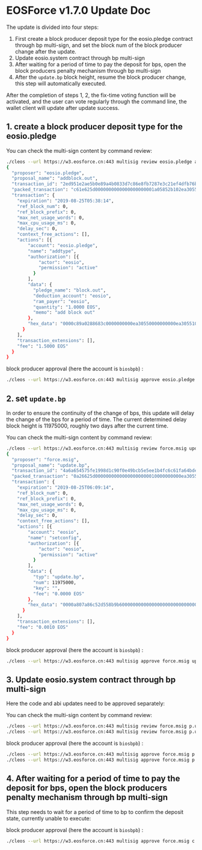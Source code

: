 # EOSForce v1.7.0 Update Doc

The update is divided into four steps:

1. First create a block producer deposit type for the eosio.pledge contract through bp multi-sign, and set the block num of the block producer change after the update.
2. Update eosio.system contract through bp multi-sign
3. After waiting for a period of time to pay the deposit for bps, open the block producers penalty mechanism through bp multi-sign
4. After the `update.bp` block height, resume the block producer change, this step will automatically executed.

After the completion of steps 1, 2, the fix-time voting function will be activated, and the user can vote regularly through the command line, the wallet client will update after update success.

## 1. create a block producer deposit type for the eosio.pledge

You can check the multi-sign content by command review:

```bash
./cleos --url https://w3.eosforce.cn:443 multisig review eosio.pledge addblock.out
{
  "proposer": "eosio.pledge",
  "proposal_name": "addblock.out",
  "transaction_id": "2ed951e2ae5b0e89a4b0833d7c86e8fb7287e3c21ef4dfb76b9d9019bfe701f2",
  "packed_transaction": "c61e625d0000000000000000000001a05852b102ea305500000040559f5332010000000000ea305500000000a8ed3232360000c89a0288683c0000000000ea30550000000000ea3055102700000000000004454f53000000000d61646420626c6f636b206f757400983a00000000000004454f5300000000",
  "transaction": {
    "expiration": "2019-08-25T05:38:14",
    "ref_block_num": 0,
    "ref_block_prefix": 0,
    "max_net_usage_words": 0,
    "max_cpu_usage_ms": 0,
    "delay_sec": 0,
    "context_free_actions": [],
    "actions": [{
        "account": "eosio.pledge",
        "name": "addtype",
        "authorization": [{
            "actor": "eosio",
            "permission": "active"
          }
        ],
        "data": {
          "pledge_name": "block.out",
          "deduction_account": "eosio",
          "ram_payer": "eosio",
          "quantity": "1.0000 EOS",
          "memo": "add block out"
        },
        "hex_data": "0000c89a0288683c0000000000ea30550000000000ea3055102700000000000004454f53000000000d61646420626c6f636b206f7574"
      }
    ],
    "transaction_extensions": [],
    "fee": "1.5000 EOS"
  }
}
```

block producer approval (here the account is `biosbpb`) :

```bash
./cleos --url https://w3.eosforce.cn:443 multisig approve eosio.pledge addblock.out '{"actor":"biosbpb","permission":"active"}' -p biosbpb@active
```

## 2. set `update.bp`

In order to ensure the continuity of the change of bps, this update will delay the change of the bps for a period of time.
The current determined delay block height is 11975000, roughly two days after the current time.

You can check the multi-sign content by command review:

```bash
./cleos --url https://w3.eosforce.cn:443 multisig review force.msig update.bp
{
  "proposer": "force.msig",
  "proposal_name": "update.bp",
  "transaction_id": "4a6a654575fe1998d1c90f0e49bcb5e5ee1b4fc6c61fa64bde57a8d81bb72755",
  "packed_transaction": "0a26625d00000000000000000000010000000000ea30550000606e4d8ab2c2010000000000ea305500000000a8ed3232280000a807a86c52d558b9b600000000000000000000000000000000000000000004454f5300000000000a0000000000000004454f5300000000",
  "transaction": {
    "expiration": "2019-08-25T06:09:14",
    "ref_block_num": 0,
    "ref_block_prefix": 0,
    "max_net_usage_words": 0,
    "max_cpu_usage_ms": 0,
    "delay_sec": 0,
    "context_free_actions": [],
    "actions": [{
        "account": "eosio",
        "name": "setconfig",
        "authorization": [{
            "actor": "eosio",
            "permission": "active"
          }
        ],
        "data": {
          "typ": "update.bp",
          "num": 11975000,
          "key": "",
          "fee": "0.0000 EOS"
        },
        "hex_data": "0000a807a86c52d558b9b600000000000000000000000000000000000000000004454f5300000000"
      }
    ],
    "transaction_extensions": [],
    "fee": "0.0010 EOS"
  }
}
```

block producer approval (here the account is `biosbpb`) :

```bash
./cleos --url https://w3.eosforce.cn:443 multisig approve force.msig update.bp '{"actor":"biosbpb","permission":"active"}' -p biosbpb@active
```

## 3. Update eosio.system contract through bp multi-sign

Here the code and abi updates need to be approved separately:

You can check the multi-sign content by command review:

```bash
./cleos --url https://w3.eosforce.cn:443 multisig review force.msig p.upsyscode
./cleos --url https://w3.eosforce.cn:443 multisig review force.msig p.upsysabi
```

block producer approval (here the account is `biosbpb`) :

```bash
./cleos --url https://w3.eosforce.cn:443 multisig approve force.msig p.upsyscode '{"actor":"biosbpb","permission":"active"}' -p biosbpb@active
./cleos --url https://w3.eosforce.cn:443 multisig approve force.msig p.upsysabi '{"actor":"biosbpb","permission":"active"}' -p biosbpb@active
```

## 4.  After waiting for a period of time to pay the deposit for bps, open the block producers penalty mechanism through bp multi-sign

This step needs to wait for a period of time to bp to confirm the deposit state, currently unable to execute:

block producer approval (here the account is `biosbpb`) :

```bash
./cleos --url https://w3.eosforce.cn:443 multisig approve force.msig c.bppunish '{"actor":"biosbpb","permission":"active"}' -p biosbpb@active
```


